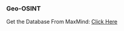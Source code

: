 ### Geo-OSINT

Get the Database From MaxMind: [Click Here](https://dev.maxmind.com/geoip/geoip2/geolite2/)
